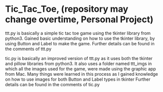# Tic_Tac_Toe, (repository may change overtime, Personal Project)

ttt.py is basically a simple tic tac toe game using the tkinter library from python3. 
Gained basic understanding on how to use the tkinter library, by using Button and Label to make the game.
Further details can be found in the comments of ttt.py


tic.py is basically an improved version of ttt.py as it uses both the tkinter and pillow libraries from python3.
It also uses a folder named ttt_imgs in which all the images used for the game, were made using the graphic app from Mac.
Many things were learned in this process as I gained knowledge on how to use images for both Button and Label types in tkinter
Further details can be found in the comments of tic.py
